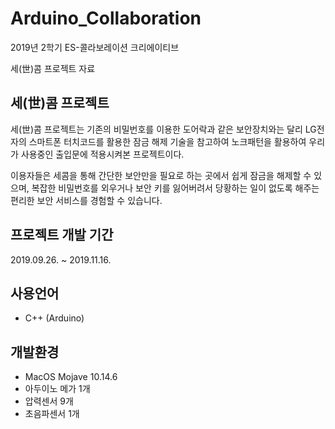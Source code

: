# Arduino_Collaboration
2019년 2학기 ES-콜라보레이션 크리에이티브

세(世)콤 프로젝트 자료


세(世)콤 프로젝트
-------------
세(世)콤 프로젝트는 기존의 비밀번호를 이용한 도어락과 같은 보안장치와는 달리 LG전자의 스마트폰 터치코드를 활용한 잠금 해제 기술을 참고하여 노크패턴을 활용하여 우리가 사용중인 출입문에 적용시켜본 프로젝트이다.

이용자들은 세콤을 통해 간단한 보안만을 필요로 하는 곳에서 쉽게 잠금을 해제할 수 있으며, 복잡한 비밀번호를 외우거나 보안 키를 잃어버려서 당황하는 일이 없도록 해주는 편리한 보안 서비스를 경험할 수 있습니다.


프로젝트 개발 기간
------
2019.09.26. ~ 2019.11.16.

사용언어
------
+ C++ (Arduino)

개발환경
------
+ MacOS Mojave 10.14.6
+ 아두이노 메가 1개
+ 압력센서 9개
+ 초음파센서 1개


